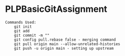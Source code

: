 # PLPBasicGitAssignment

    Commands Used:
        git init
        git add
        git commit -m ""
        git config pull.rebase false - merging command
        git pull origin main --allow-unrelated-histories
        git push -u origin main - setting up upstream
